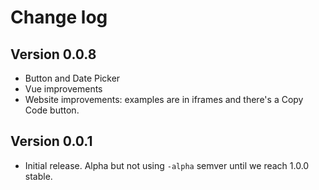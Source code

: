 # Change log

## Version 0.0.8

- Button and Date Picker
- Vue improvements
- Website improvements: examples are in iframes and there's a Copy Code button.

## Version 0.0.1

- Initial release. Alpha but not using `-alpha` semver until we reach 1.0.0 stable.
